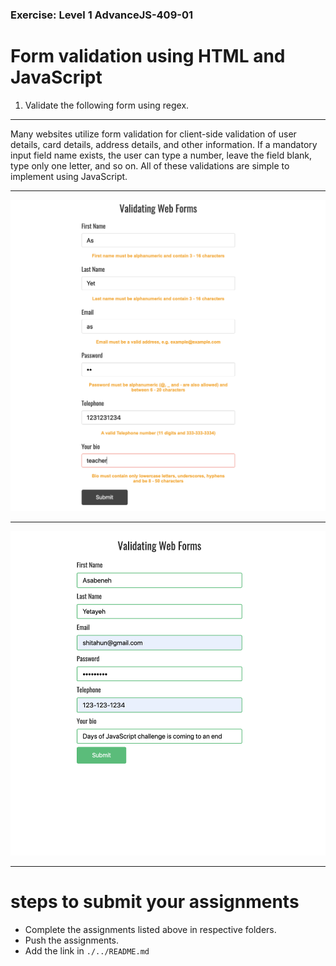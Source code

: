 ### Exercise: Level 1 AdvanceJS-409-01

# Form validation using HTML and JavaScript

1. Validate the following form using regex.

<hr>

Many websites utilize form validation for client-side validation of user details, card details, address details, and other information. If a mandatory input field name exists, the user can type a number, leave the field blank, type only one letter, and so on. All of these validations are simple to implement using JavaScript.

<hr>

   ![form validation](./image/dom_mini_project_form_validation_day_10.2.1.png)

<hr>

   ![form validation](./image/dom_mini_project_form_validation_day_10.2.png)

<hr>

# steps to submit your assignments

- Complete the assignments listed above in respective folders.
- Push the assignments.
- Add the link in ```./../README.md``` 


